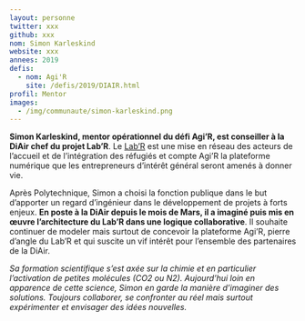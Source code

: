 ```yaml
---
layout: personne
twitter: xxx
github: xxx
nom: Simon Karleskind
website: xxx
annees: 2019
defis: 
  - nom: Agi'R
    site: /defis/2019/DIAIR.html
profil: Mentor
images:
  - /img/communaute/simon-karleskind.png
---
```


**Simon Karleskind, mentor opérationnel du défi Agi’R, est conseiller
à la DiAir chef du projet Lab’R**. Le
[Lab’R](http://accueil-integration-refugies.fr/le-labr/) est une mise
en réseau des acteurs de l’accueil et de l’intégration des réfugiés et
compte Agi’R la plateforme numérique que les entrepreneurs d’intérêt
général seront amenés à donner vie.

Après Polytechnique, Simon a choisi la fonction publique dans le but
d’apporter un regard d’ingénieur dans le développement de projets à
forts enjeux. **En poste à la DiAir depuis le mois de Mars, il a
imaginé puis mis en œuvre l’architecture du Lab’R dans une logique
collaborative**. Il souhaite continuer de modeler mais surtout de
concevoir la plateforme Agi’R, pierre d’angle du Lab’R et qui suscite
un vif intérêt pour l’ensemble des partenaires de la DiAir.

_Sa formation scientifique s’est axée sur la chimie et en particulier
l’activation de petites molécules (CO2 ou N2). Aujourd’hui loin en
apparence de cette science, Simon en garde la manière d’imaginer des
solutions. Toujours collaborer, se confronter au réel mais surtout
expérimenter et envisager des idées nouvelles._
